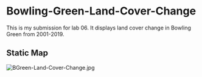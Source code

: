 # Bowling-Green-Land-Cover-Change
This is my submission for lab 06. It displays land cover change in Bowling Green from 2001-2019. 

## Static Map 
![BGreen-Land-Cover-Change.jpg](BGreen-Land-Cover-Change.jpg)  
